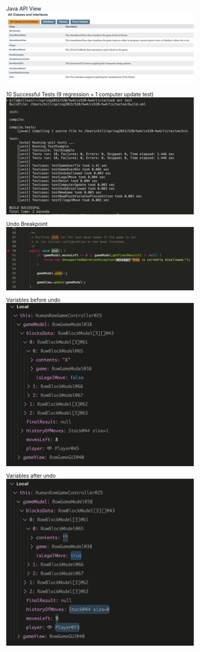 Java API View
![Java API View](2023-05-03-14-01-01.png)

10 Successful Tests (9 regression + 1 computer update test)
![10 Successful Tests](2023-05-07-14-35-25.png)

Undo Breakpoint
![Undo Breakpoint](2023-05-07-14-39-15.png)

Variables before undo
![Variables before undo](2023-05-07-14-54-07.png)

Variables after undo
![Variables after undo](2023-05-07-14-55-11.png)